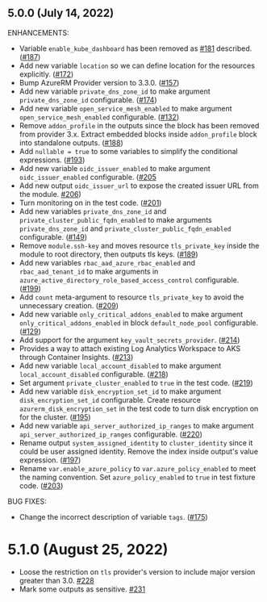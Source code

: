 ## 5.0.0 (July 14, 2022)

ENHANCEMENTS:

* Variable `enable_kube_dashboard` has been removed as [#181](https://github.com/Azure/terraform-azurerm-aks/issues/181) described. ([#187](https://github.com/Azure/terraform-azurerm-aks/pull/187))
* Add new variable `location` so we can define location for the resources explicitly. ([#172](https://github.com/Azure/terraform-azurerm-aks/pull/172))
* Bump AzureRM Provider version to 3.3.0.  ([#157](https://github.com/Azure/terraform-azurerm-aks/pull/157))
* Add new variable `private_dns_zone_id` to make argument `private_dns_zone_id` configurable. ([#174](https://github.com/Azure/terraform-azurerm-aks/pull/174))
* Add new variable `open_service_mesh_enabled` to make argument `open_service_mesh_enabled` configurable. ([#132](https://github.com/Azure/terraform-azurerm-aks/pull/132))
* Remove `addon_profile` in the outputs since the block has been removed from provider 3.x. Extract embedded blocks inside `addon_profile` block into standalone outputs. ([#188](https://github.com/Azure/terraform-azurerm-aks/pull/188))
* Add `nullable = true` to some variables to simplify the conditional expressions. ([#193](https://github.com/Azure/terraform-azurerm-aks/pull/193))
* Add new variable `oidc_issuer_enabled` to make argument `oidc_issuer_enabled` configurable. ([#205](https://github.com/Azure/terraform-azurerm-aks/pull/205) 
* Add new output `oidc_issuer_url` to expose the created issuer URL from the module. [#206](https://github.com/Azure/terraform-azurerm-aks/pull/206))
* Turn monitoring on in the test code. ([#201](https://github.com/Azure/terraform-azurerm-aks/pull/201))
* Add new variables `private_dns_zone_id` and `private_cluster_public_fqdn_enabled` to make arguments `private_dns_zone_id` and `private_cluster_public_fqdn_enabled` configurable. ([#149](https://github.com/Azure/terraform-azurerm-aks/pull/149))
* Remove `module.ssh-key` and moves resource `tls_private_key` inside the module to root directory, then outputs tls keys. ([#189](https://github.com/Azure/terraform-azurerm-aks/pull/189))
* Add new variables `rbac_aad_azure_rbac_enabled` and `rbac_aad_tenant_id` to make arguments in `azure_active_directory_role_based_access_control` configurable. ([#199](https://github.com/Azure/terraform-azurerm-aks/pull/199))
* Add `count` meta-argument to resource `tls_private_key` to avoid the unnecessary creation. ([#209](https://github.com/Azure/terraform-azurerm-aks/pull/209))
* Add new variable `only_critical_addons_enabled` to make argument `only_critical_addons_enabled` in block `default_node_pool` configurable. ([#129](https://github.com/Azure/terraform-azurerm-aks/pull/129))
* Add support for the argument `key_vault_secrets_provider`. ([#214](https://github.com/Azure/terraform-azurerm-aks/pull/214))
* Provides a way to attach existing Log Analytics Workspace to AKS through Container Insights. ([#213](https://github.com/Azure/terraform-azurerm-aks/pull/213))
* Add new variable `local_account_disabled` to make argument `local_account_disabled` configurable. ([#218](https://github.com/Azure/terraform-azurerm-aks/pull/218))
* Set argument `private_cluster_enabled` to `true` in the test code. ([#219](https://github.com/Azure/terraform-azurerm-aks/pull/219))
* Add new variable `disk_encryption_set_id` to make argument `disk_encryption_set_id` configurable. Create resource `azurerm_disk_encryption_set` in the test code to turn disk encryption on for the cluster. ([#195](https://github.com/Azure/terraform-azurerm-aks/pull/195))
* Add new variable `api_server_authorized_ip_ranges` to make argument `api_server_authorized_ip_ranges` configurable. ([#220](https://github.com/Azure/terraform-azurerm-aks/pull/220))
* Rename output `system_assigned_identity` to `cluster_identity` since it could be user assigned identity. Remove the index inside output's value expression. ([#197](https://github.com/Azure/terraform-azurerm-aks/pull/197))
* Rename `var.enable_azure_policy` to `var.azure_policy_enabled` to meet the naming convention. Set `azure_policy_enabled` to `true` in test fixture code. ([#203](https://github.com/Azure/terraform-azurerm-aks/pull/203))

BUG FIXES:

* Change the incorrect description of variable `tags`. ([#175](https://github.com/Azure/terraform-azurerm-aks/pull/175))

# 5.1.0 (August 25, 2022)

* Loose the restriction on `tls` provider's version to include major version greater than 3.0. [#228](https://github.com/Azure/terraform-azurerm-aks/issues/228)
* Mark some outputs as sensitive. [#231](https://github.com/Azure/terraform-azurerm-aks/pull/231)

